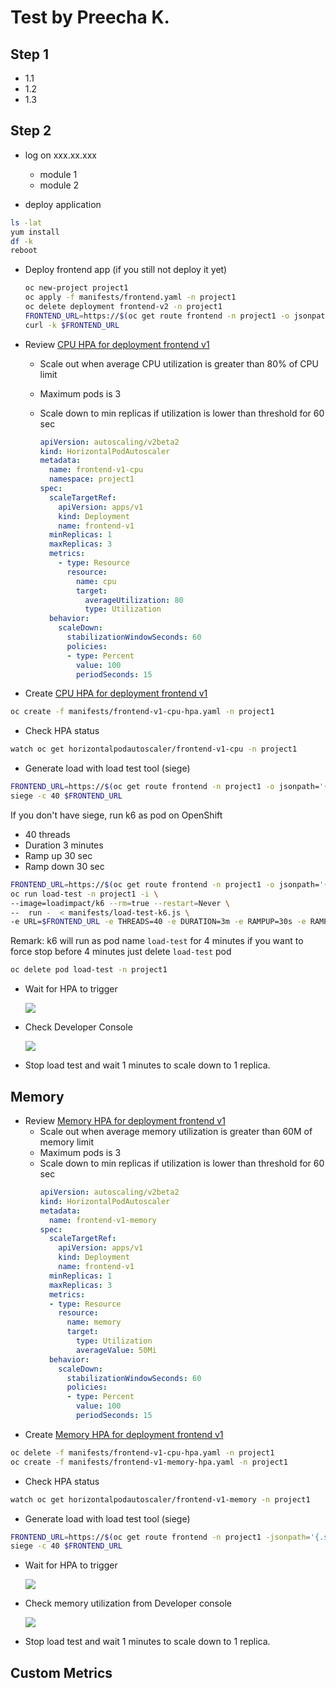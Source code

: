 # Test by Preecha K. 

## Step 1
- 1.1
- 1.2
- 1.3

## Step 2
- log on xxx.xx.xxx
  - module 1
  - module 2
  
- deploy application 
```bash
ls -lat
yum install
df -k 
reboot
```

- Deploy frontend app (if you still not deploy it yet)
  ```bash
  oc new-project project1
  oc apply -f manifests/frontend.yaml -n project1
  oc delete deployment frontend-v2 -n project1
  FRONTEND_URL=https://$(oc get route frontend -n project1 -o jsonpath='{.spec.host}')
  curl -k $FRONTEND_URL
  ```
- Review [CPU HPA for deployment frontend v1](manifests/frontend-v1-cpu-hpa.yaml)
    - Scale out when average CPU utilization is greater than 80% of CPU limit
    - Maximum pods is 3
    - Scale down to min replicas if utilization is lower than threshold for 60 sec
  
      ```yaml
      apiVersion: autoscaling/v2beta2
      kind: HorizontalPodAutoscaler
      metadata:
        name: frontend-v1-cpu
        namespace: project1
      spec:
        scaleTargetRef:
          apiVersion: apps/v1
          kind: Deployment
          name: frontend-v1
        minReplicas: 1
        maxReplicas: 3
        metrics:
          - type: Resource
            resource:
              name: cpu
              target:
                averageUtilization: 80
                type: Utilization
        behavior:
          scaleDown:
            stabilizationWindowSeconds: 60
            policies:
            - type: Percent
              value: 100
              periodSeconds: 15
      ```
    
- Create [CPU HPA for deployment frontend v1](manifests/frontend-v1-cpu-hpa.yaml)
  
```bash
oc create -f manifests/frontend-v1-cpu-hpa.yaml -n project1
```

- Check HPA status
```bash
watch oc get horizontalpodautoscaler/frontend-v1-cpu -n project1
```

- Generate load with load test tool (siege)
```bash
FRONTEND_URL=https://$(oc get route frontend -n project1 -o jsonpath='{.spec.host}')
siege -c 40 $FRONTEND_URL
```

If you don't have siege, run k6 as pod on OpenShift
  - 40 threads
  - Duration 3 minutes
  - Ramp up 30 sec
  - Ramp down 30 sec
  
```bash
FRONTEND_URL=https://$(oc get route frontend -n project1 -o jsonpath='{.spec.host}')
oc run load-test -n project1 -i \
--image=loadimpact/k6 --rm=true --restart=Never \
--  run -  < manifests/load-test-k6.js \
-e URL=$FRONTEND_URL -e THREADS=40 -e DURATION=3m -e RAMPUP=30s -e RAMPDOWN=30s
```
Remark: k6 will run as pod name `load-test` for 4 minutes if you want to force stop before 4 minutes just delete `load-test` pod

```bash
oc delete pod load-test -n project1
```

- Wait for HPA to trigger
  
  ![](images/hpa-cpu-status.png)

- Check Developer Console
  
  ![](images/hpa-cpu-dev-console.png)

- Stop load test and wait  1 minutes to scale down to 1 replica.

## Memory
- Review [Memory HPA for deployment frontend v1](manifests/frontend-v1-memory-hpa.yaml)
    - Scale out when average memory utilization is greater than 60M of memory limit
    - Maximum pods is 3
    - Scale down to min replicas if utilization is lower than threshold for 60 sec
      ```yaml
      apiVersion: autoscaling/v2beta2
      kind: HorizontalPodAutoscaler
      metadata:
        name: frontend-v1-memory
      spec:
        scaleTargetRef:
          apiVersion: apps/v1
          kind: Deployment
          name: frontend-v1
        minReplicas: 1
        maxReplicas: 3
        metrics:
        - type: Resource
          resource:
            name: memory
            target:
              type: Utilization
              averageValue: 50Mi
        behavior:
          scaleDown:
            stabilizationWindowSeconds: 60
            policies:
            - type: Percent
              value: 100
              periodSeconds: 15
      ```
- Create [Memory HPA for deployment frontend v1](manifests/frontend-v1-memory-hpa.yaml)
```bash
oc delete -f manifests/frontend-v1-cpu-hpa.yaml -n project1
oc create -f manifests/frontend-v1-memory-hpa.yaml -n project1
```
- Check HPA status
```bash
watch oc get horizontalpodautoscaler/frontend-v1-memory -n project1
```
- Generate load with load test tool (siege)
```bash
FRONTEND_URL=https://$(oc get route frontend -n project1 -jsonpath='{.spec.host}')
siege -c 40 $FRONTEND_URL
```
- Wait for HPA to trigger
  
  ![](images/memory-hpa-status.png)

- Check memory utilization from Developer console
  
  ![](images/memory-hpa-utilization.png)

- Stop load test and wait  1 minutes to scale down to 1 replica.

## Custom Metrics

